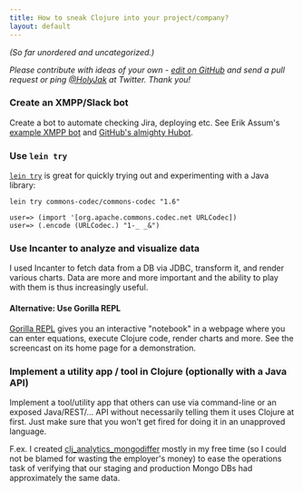 ```yaml
---
title: How to sneak Clojure into your project/company?
layout: default
---
```


*(So far unordered and uncategorized.)*

*Please contribute with ideas of your own - [edit on GitHub](https://github.com/jakubholynet/trojan-clojure/blob/gh-pages/index.md) and send a pull request or ping [@HolyJak](http://twitter.com/holyjak) at Twitter. Thank you!*

### Create an XMPP/Slack bot

Create a bot to automate checking Jira, deploying etc. See Erik Assum's 
[example XMPP bot](https://github.com/slipset/mybot) and [GitHub's almighty Hubot](https://hubot.github.com/).

### Use `lein try`

[`lein try`](https://github.com/rkneufeld/lein-try) is great for quickly trying out and experimenting with a Java library:

    lein try commons-codec/commons-codec "1.6"

    user=> (import '[org.apache.commons.codec.net URLCodec])
    user=> (.encode (URLCodec.) "1-_ _&")

### Use Incanter to analyze and visualize data

I used Incanter to fetch data from a DB via JDBC, transform it, and render various charts. Data are more and more important and the ability to play with them is thus increasingly useful.

#### Alternative: Use Gorilla REPL

[Gorilla REPL](http://gorilla-repl.org/) gives you an interactive "notebook" in a webpage where you can enter equations, execute Clojure code, render charts and more. See the screencast on its home page for a demonstration.

### Implement a utility app / tool in Clojure (optionally with a Java API)

Implement a tool/utility app that others can use via command-line or an exposed Java/REST/... API without necessarily telling them it uses Clojure at first. Just make sure that you won't get fired for doing it in an unapproved language.

F.ex. I created [clj_analytics_mongodiffer](https://github.com/jakubholynet/clj_analytics_mongodiffer) mostly in my free time (so I could not be blamed for wasting the employer's money) to ease the operations task of verifying that our staging and production Mongo DBs had approximately the same data.
